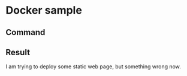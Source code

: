 # Docker sample

## Command  


## Result  
I am trying to deploy some static web page, but something wrong now.  